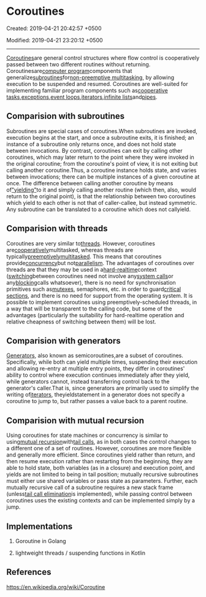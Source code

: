 # Coroutines

Created: 2019-04-21 20:42:57 +0500

Modified: 2019-04-21 23:20:12 +0500

---

[Coroutines](https://www.geeksforgeeks.org/coroutine-in-python/)are general control structures where flow control is cooperatively passed between two different routines without returning.
Coroutinesare[computer program](https://en.wikipedia.org/wiki/Computer_program)components that generalize[subroutines](https://en.wikipedia.org/wiki/Subroutine)for[non-preemptive multitasking](https://en.wikipedia.org/wiki/Non-preemptive_multitasking), by allowing execution to be suspended and resumed. Coroutines are well-suited for implementing familiar program components such as[cooperative tasks](https://en.wikipedia.org/wiki/Cooperative_multitasking),[exceptions](https://en.wikipedia.org/wiki/Exception_handling),[event loops](https://en.wikipedia.org/wiki/Event_loop),[iterators](https://en.wikipedia.org/wiki/Iterator),[infinite lists](https://en.wikipedia.org/wiki/Lazy_evaluation)and[pipes](https://en.wikipedia.org/wiki/Pipeline_(software)).
## Comparision with subroutines

Subroutines are special cases of coroutines.When subroutines are invoked, execution begins at the start, and once a subroutine exits, it is finished; an instance of a subroutine only returns once, and does not hold state between invocations. By contrast, coroutines can exit by calling other coroutines, which may later return to the point where they were invoked in the original coroutine; from the coroutine's point of view, it is not exiting but calling another coroutine.Thus, a coroutine instance holds state, and varies between invocations; there can be multiple instances of a given coroutine at once. The difference between calling another coroutine by means of["yielding"](https://en.wikipedia.org/wiki/Yield_(multithreading))to it and simply calling another routine (which then, also, would return to the original point), is that the relationship between two coroutines which yield to each other is not that of caller-callee, but instead symmetric.
Any subroutine can be translated to a coroutine which does not callyield.
## Comparision with threads

Coroutines are very similar to[threads](https://en.wikipedia.org/wiki/Thread_(computing)). However, coroutines are[cooperatively](https://en.wikipedia.org/wiki/Cooperative_multitasking)multitasked, whereas threads are typically[preemptively](https://en.wikipedia.org/wiki/Preemptive_multitasking)[multitasked](https://en.wikipedia.org/wiki/Multitasking). This means that coroutines provide[concurrency](https://en.wikipedia.org/wiki/Concurrency_(computer_science))but not[parallelism](https://en.wikipedia.org/wiki/Parallel_computing). The advantages of coroutines over threads are that they may be used in a[hard-realtime](https://en.wikipedia.org/wiki/Hard_realtime)context ([switching](https://en.wikipedia.org/wiki/Context_switch)between coroutines need not involve any[system calls](https://en.wikipedia.org/wiki/System_calls)or any[blocking](https://en.wikipedia.org/wiki/Blocking_(computing))calls whatsoever), there is no need for synchronisation primitives such as[mutexes](https://en.wikipedia.org/wiki/Mutex), semaphores, etc. in order to guard[critical sections](https://en.wikipedia.org/wiki/Critical_sections), and there is no need for support from the operating system.
It is possible to implement coroutines using preemptively-scheduled threads, in a way that will be transparent to the calling code, but some of the advantages (particularly the suitability for hard-realtime operation and relative cheapness of switching between them) will be lost.
## Comparision with generators

[Generators](https://en.wikipedia.org/wiki/Generator_(computer_science)), also known as semicoroutines,are a subset of coroutines. Specifically, while both can yield multiple times, suspending their execution and allowing re-entry at multiple entry points, they differ in coroutines' ability to control where execution continues immediately after they yield, while generators cannot, instead transferring control back to the generator's caller.That is, since generators are primarily used to simplify the writing of[iterators](https://en.wikipedia.org/wiki/Iterator), theyieldstatement in a generator does not specify a coroutine to jump to, but rather passes a value back to a parent routine.
## Comparision with mutual recursion

Using coroutines for state machines or concurrency is similar to using[mutual recursion](https://en.wikipedia.org/wiki/Mutual_recursion)with[tail calls](https://en.wikipedia.org/wiki/Tail_call), as in both cases the control changes to a different one of a set of routines. However, coroutines are more flexible and generally more efficient. Since coroutines yield rather than return, and then resume execution rather than restarting from the beginning, they are able to hold state, both variables (as in a closure) and execution point, and yields are not limited to being in tail position; mutually recursive subroutines must either use shared variables or pass state as parameters. Further, each mutually recursive call of a subroutine requires a new stack frame (unless[tail call elimination](https://en.wikipedia.org/wiki/Tail_call_elimination)is implemented), while passing control between coroutines uses the existing contexts and can be implemented simply by a jump.
## Implementations

1.  Goroutine in Golang

2.  lightweight threads / suspending functions in Kotlin
## References

<https://en.wikipedia.org/wiki/Coroutine>
